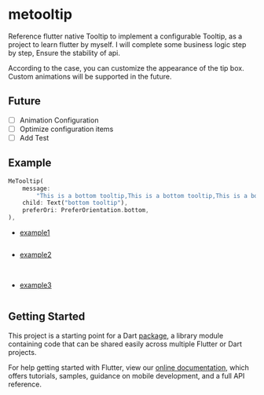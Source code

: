 # metooltip

Reference flutter native Tooltip to implement a configurable Tooltip, as a project to learn flutter by myself. I will complete some business logic step by step, Ensure the stability of api.

According to the case, you can customize the appearance of the tip box. Custom animations will be supported in the future.

## Future

-   [ ] Animation Configuration
-   [ ] Optimize configuration items
-   [ ] Add Test

## Example

```dart
MeTooltip(
    message:
        "This is a bottom tooltip,This is a bottom tooltip,This is a bottom tooltip,This is a bottom tooltip",
    child: Text("bottom tooltip"),
    preferOri: PreferOrientation.bottom,
),
```

-   [example1](./example/example-1/)

    ![<image width=300 height=300 src="https://github.com/secret344/flutter-tooltip/blob/dev/screenshots/example-1-1.png"/>](https://github.com/secret344/flutter-tooltip/blob/dev/screenshots/example-1-1.png)

-   [example2](./example/example-2/)

    ![<image width=300 height=300 src="https://github.com/secret344/flutter-tooltip/blob/dev/screenshots/example-2.png"/>](https://github.com/secret344/flutter-tooltip/blob/dev/screenshots/example-2.png)
    ![<image width=300 height=300 src="https://github.com/secret344/flutter-tooltip/blob/dev/screenshots/example-2.gif"/>](https://github.com/secret344/flutter-tooltip/blob/dev/screenshots/example-2.gif)

-   [example3](./example/example-3/)

    ![<image width=300 height=300 src="https://github.com/secret344/flutter-tooltip/blob/dev/screenshots/example-3.gif"/>](https://github.com/secret344/flutter-tooltip/blob/dev/screenshots/example-3.gif)

## Getting Started

This project is a starting point for a Dart
[package](https://flutter.dev/developing-packages/),
a library module containing code that can be shared easily across
multiple Flutter or Dart projects.

For help getting started with Flutter, view our
[online documentation](https://flutter.dev/docs), which offers tutorials,
samples, guidance on mobile development, and a full API reference.
